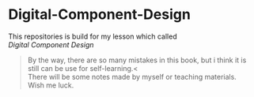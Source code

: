 # Digital-Component-Design
This repositories is build for my lesson which called $Digital \ Component \ Design$  
> By the way, there are so many mistakes in this book, but i think it is still can be use for self-learning.<  
There will be some notes made by myself or teaching materials.  
Wish me luck.
